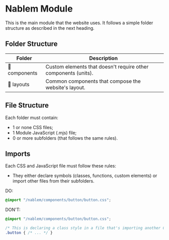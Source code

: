 # Nablem Module

This is the main module that the website uses. It follows a simple folder
structure as described in the next heading.

## Folder Structure

| Folder | Description |
|---|---|
| 📁 components | Custom elements that doesn't require other components (units). |
| 📁 layouts | Common components that compose the website's layout. |

## File Structure

Each folder must contain:
- 1 or none CSS files;
- 1 Module JavaScript (.mjs) file;
- 0 or more subfolders (that follows the same rules).

## Imports

Each CSS and JavaScript file must follow these rules:

- They either declare symbols (classes, functions, custom elements) or import other files from their subfolders.

DO:
```css
@import "/nablem/components/button/button.css";
```

DON'T:
```css
@import "/nablem/components/button/button.css";

/* This is declaring a class style in a file that's importing another CSS file. */
.button { /* ... */ }
```

